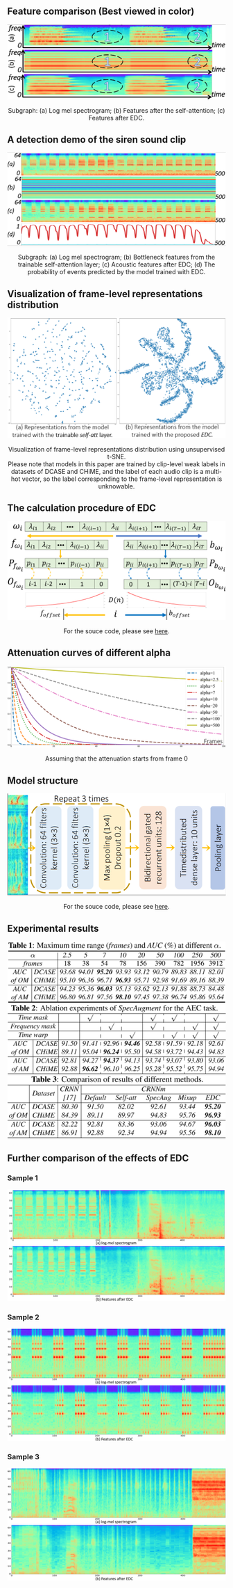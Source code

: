 ## Feature comparison (Best viewed in color) 
![Image](Comparison_fig.1.png)
<div align="center"> 
 Subgraph: (a) Log mel spectrogram; (b) Features after the self-attention; (c) Features after EDC.  
</div>

<!-- 在此处写注释-->
<!--
<img src="../samples/Comparison_fig.1.png" width=50%/>
-->

## A detection demo of the siren sound clip
![Image](demo_of_the_siren_sound_clip.png)
<div align="center"> 
Subgraph: (a) Log mel spectrogram; (b) Bottleneck features from the trainable self-attention layer; (c) Acoustic features after EDC; (d) The probability of events
predicted by the model trained with EDC.   
</div>

## Visualization of frame-level representations distribution
![Image](tsne.png)
<div align="center"> 
Visualization of frame-level representations distribution using unsupervised t-SNE.<br>
Please note that models in this paper are trained by clip-level weak labels in datasets of DCASE and CHiME, and the label of each audio clip is a multi-hot vector, so the label corresponding to the frame-level representation is unknowable.  
</div>

## The calculation procedure of EDC
![Image](EDC_procedure.png)
<div align="center"> 
For the souce code, please see <a href="https://github.com/Yuanbo2020/EDC/tree/main/Code" 
target="https://github.com/Yuanbo2020/EDC/tree/main/Code/">here</a>.
</div>

## Attenuation curves of different alpha
![Image](different_alphas.png)
<div align="center"> 
Assuming that the attenuation starts from frame 0
</div>

## Model structure
![Image](model_structrure.png)
<div align="center"> 
For the souce code, please see <a href="https://github.com/Yuanbo2020/EDC/tree/main/Code" 
target="https://github.com/Yuanbo2020/EDC/tree/main/Code/">here</a>.
</div>

## Experimental results
![Image](table1.png)
<br>
![Image](table2.png)
<br>
![Image](table3.png)

## Further comparison of the effects of EDC
### Sample 1
![Image](sample1.png)

### Sample 2
![Image](sample2.png)

### Sample 3
![Image](sample3.png)
 
